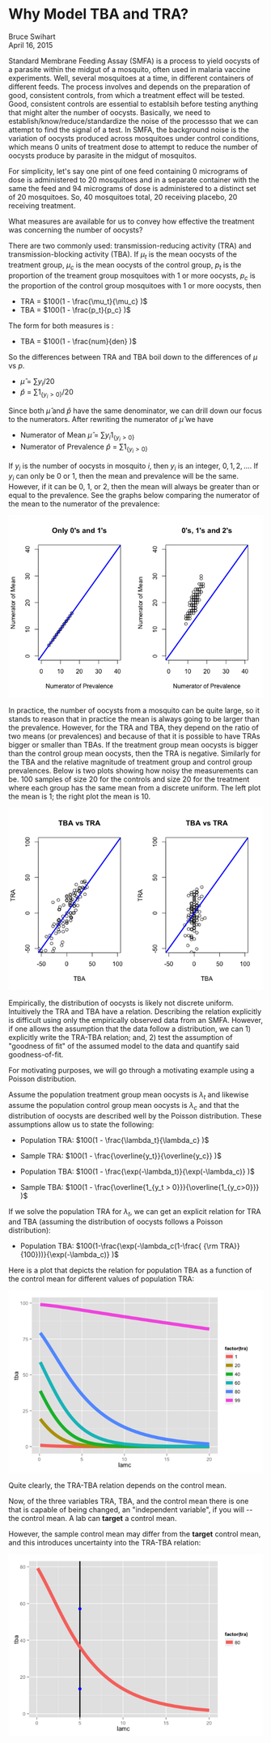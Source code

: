 # Why Model TBA and TRA?
Bruce Swihart  
April 16, 2015  


Standard Membrane Feeding Assay (SMFA) is a process to yield oocysts of a parasite within the midgut of a mosquito, often used in malaria vaccine experiments.  Well, several mosquitoes at a time, in different containers of different feeds.  The process involves and depends on the preparation of good, consistent controls, from which a treatment effect will be tested.  Good, consistent controls are essential to establsih before testing anything that might alter the number of oocysts.  Basically, we need to establish/know/reduce/standardize the noise of the processso that we can attempt to find the signal of a test.  In SMFA, the background noise is the variation of oocysts produced across mosquitoes under control conditions, which means 0 units of treatment dose to attempt to reduce the number of oocysts produce by parasite in the midgut of mosquitos.

For simplicity, let's say one pint of one feed containing 0 micrograms of dose is administered to 20 mosquitoes and in a separate container with the same the feed and 94 micrograms of dose is administered to a distinct set of 20 mosquitoes. So, 40 mosquitoes total, 20 receiving placebo, 20 receiving treatment.

What measures are available for us to convey how effective the treatment was concerning the number of oocysts?

There are two commonly used:  transmission-reducing activity (TRA) and  transmission-blocking activity (TBA).  If $\mu_t$ is the mean oocysts of the treatment group, $\mu_c$ is the mean oocysts of the control group, $p_t$ is the proportion of the treament group mosquitoes with 1 or more oocysts, $p_c$ is the proportion of the control group mosquitoes with 1 or more oocysts, then

  * TRA = $100(1 - \frac{\mu_t}{\mu_c} )$
  * TBA = $100(1 - \frac{p_t}{p_c} )$

The form for both measures is :

  * TBA = $100(1 - \frac{num}{den} )$
  
So the differences between TRA and TBA boil down to the differences of $\mu$ vs $p$.  

  * $\hat{\mu}$ = $\sum y_i / 20$
  * $\hat{p}$   = $\sum 1_{\{y_i > 0\}} / 20$
  
Since both $\hat{\mu}$ and $\hat{p}$ have the same denominator, we can drill down our focus to the numerators.  After rewriting the numerator of $\hat{\mu}$ we have

  * Numerator of Mean $\hat{\mu}$ = $\sum y_i 1_{\{y_i > 0\}}$
  * Numerator of Prevalence $\hat{p}$   = $\sum 1_{\{y_i > 0\}}$

  
If $y_i$ is the number of oocysts in mosquito $i$, then $y_i$ is an integer, $0, 1, 2, \dots$.  If $y_i$ can only be $0$ or $1$, then the mean and prevalence will be the same.  However, if it can be $0$, $1$, or $2$, then the mean will always be greater than or equal to the prevalence.  See the graphs below comparing the numerator of the mean to the numerator of the prevalence: 


![plot of chunk unnamed-chunk-1](readme_files/figure-html/unnamed-chunk-1.png) 

In practice, the number of oocysts from a mosquito can be quite large, so it stands to reason that in practice the mean is always going to be larger than the prevalence.  However, for the TRA and TBA, they depend on the ratio of two means (or prevalences) and because of that it is possible to have TRAs bigger or smaller than TBAs.  If the treatment group mean oocysts is bigger than the control group mean oocysts, then the TRA is negative.  Similarly for the TBA and the relative magnitude of treatment group and control group prevalences.  Below is two plots showing how noisy the measurements can be.  100 samples of size 20 for the controls and size 20 for the treatment where each group has the same mean from a discrete uniform.  The left plot the mean is 1; the right plot the mean is 10.


![plot of chunk unnamed-chunk-2](readme_files/figure-html/unnamed-chunk-2.png) 


Empirically, the distribution of oocysts is likely not discrete uniform.  Intuitively the TRA and TBA have a relation.  Describing the relation explicitly is difficult using only the empirically observed data from an SMFA.  However, if one allows the assumption that the data follow a distribution, we can 1) explicitly write the TRA-TBA relation; and, 2) test the assumption of "goodness of fit" of the assumed model to the data and quantify said goodness-of-fit.


For motivating purposes, we will go through a motivating example using a Poisson distribution.  

Assume the population treatment group mean oocysts is $\lambda_t$ and likewise assume the population control group mean oocysts is $\lambda_c$ and that the distribution of oocysts are described well by the Poisson distribution.  These assumptions allow us to state the following:

  *  Population TRA: $100(1 - \frac{\lambda_t}{\lambda_c} )$
  *  Sample TRA:     $100(1 - \frac{\overline{y_t}}{\overline{y_c}} )$

  *  Population TBA: $100(1 - \frac{\exp(-\lambda_t)}{\exp(-\lambda_c)} )$
  *  Sample TBA:     $100(1 - \frac{\overline{1_{y_t > 0}}}{\overline{1_{y_c>0}}} )$


If we solve the population TRA for $\lambda_t$, we can get an explicit relation for TRA and TBA (assuming the distribution of oocysts follows a Poisson distribution):

*  Population TBA: $100(1-\frac{\exp(-\lambda_c(1-\frac{ {\rm TRA}}{100}))}{\exp(-\lambda_c)} )$

Here is a plot that depicts the relation for population TBA as a function of the control mean for different values of population TRA:

![plot of chunk unnamed-chunk-3](readme_files/figure-html/unnamed-chunk-3.png) 

Quite clearly, the TRA-TBA relation depends on the control mean.


Now, of the three variables TRA, TBA, and the control mean there is one that is capable of being changed, an "independent variable", if you will -- the control mean.  A lab can **target** a control mean.

However, the sample control mean may differ from the **target** control mean, and this introduces uncertainty into the TRA-TBA relation:

![plot of chunk unnamed-chunk-4](readme_files/figure-html/unnamed-chunk-4.png) 

